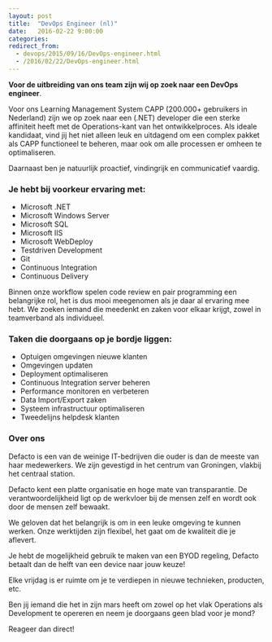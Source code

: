 ```yaml
---
layout: post
title:  "DevOps Engineer (nl)"
date:   2016-02-22 9:00:00
categories:
redirect_from:
  - devops/2015/09/16/DevOps-engineer.html
  - /2016/02/22/DevOps-engineer.html
---
```

**Voor de uitbreiding van ons team zijn wij op zoek naar een DevOps engineer**.

Voor ons Learning Management System CAPP (200.000+ gebruikers in Nederland) zijn
we op zoek naar een (.NET) developer die een sterke affiniteit heeft met de
Operations-kant van het ontwikkelproces. Als ideale kandidaat, vind jij het
niet alleen leuk en uitdagend om een complex pakket als CAPP functioneel te
beheren, maar ook om alle processen er omheen te optimaliseren.

Daarnaast ben je natuurlijk proactief, vindingrijk en communicatief vaardig.

### Je hebt bij voorkeur ervaring met:

*   Microsoft .NET
*   Microsoft Windows Server
*   Microsoft SQL
*   Microsoft IIS
*   Microsoft WebDeploy
*   Testdriven Development
*   Git
*   Continuous Integration
*   Continuous Delivery

Binnen onze workflow spelen code review en pair programming een belangrijke rol,
het is dus mooi meegenomen als je daar al ervaring mee hebt. We zoeken iemand
die meedenkt en zaken voor elkaar krijgt, zowel in teamverband als individueel.

### Taken die doorgaans op je bordje liggen:

*   Optuigen omgevingen nieuwe klanten
*   Omgevingen updaten
*   Deployment optimaliseren
*   Continuous Integration server beheren
*   Performance monitoren en verbeteren
*   Data Import/Export zaken
*   Systeem infrastructuur optimaliseren
*   Tweedelijns helpdesk klanten


### Over ons

Defacto is een van de weinige IT-bedrijven die ouder is dan de meeste van haar
medewerkers. We zijn gevestigd in het centrum van Groningen, vlakbij het centraal
station.

Defacto kent een platte organisatie en hoge mate van transparantie. De
verantwoordelijkheid ligt op de werkvloer bij de mensen zelf en wordt ook door de
mensen zelf bewaakt.

We geloven dat het belangrijk is om in een leuke omgeving te kunnen werken.
Onze werktijden zijn flexibel, het gaat om de kwaliteit die je aflevert.

Je hebt de mogelijkheid gebruik te maken van een BYOD regeling, Defacto betaalt
dan de helft van een device naar jouw keuze!

Elke vrijdag is er ruimte om je te verdiepen in nieuwe technieken, producten, etc.

Ben jij iemand die het in zijn mars heeft om zowel op het vlak Operations als
Development te opereren en neem je doorgaans geen blad voor je mond?

Reageer dan direct!
